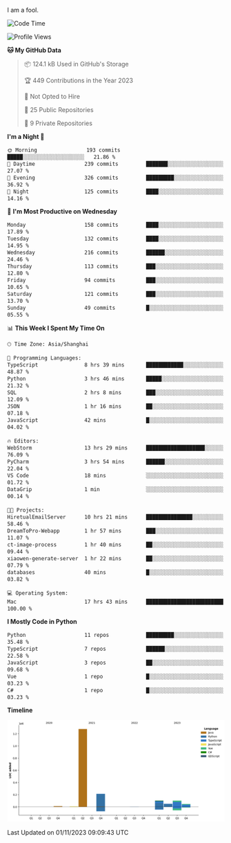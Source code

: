 I am a fool.

<!--START_SECTION:waka-->
![Code Time](http://img.shields.io/badge/Code%20Time-840%20hrs%2047%20mins-blue)

![Profile Views](http://img.shields.io/badge/Profile%20Views-0-blue)

**🐱 My GitHub Data** 

> 📦 124.1 kB Used in GitHub's Storage 
 > 
> 🏆 449 Contributions in the Year 2023
 > 
> 🚫 Not Opted to Hire
 > 
> 📜 25 Public Repositories 
 > 
> 🔑 9 Private Repositories 
 > 
**I'm a Night 🦉** 

```text
🌞 Morning                193 commits         █████░░░░░░░░░░░░░░░░░░░░   21.86 % 
🌆 Daytime                239 commits         ███████░░░░░░░░░░░░░░░░░░   27.07 % 
🌃 Evening                326 commits         █████████░░░░░░░░░░░░░░░░   36.92 % 
🌙 Night                  125 commits         ████░░░░░░░░░░░░░░░░░░░░░   14.16 % 
```
📅 **I'm Most Productive on Wednesday** 

```text
Monday                   158 commits         ████░░░░░░░░░░░░░░░░░░░░░   17.89 % 
Tuesday                  132 commits         ████░░░░░░░░░░░░░░░░░░░░░   14.95 % 
Wednesday                216 commits         ██████░░░░░░░░░░░░░░░░░░░   24.46 % 
Thursday                 113 commits         ███░░░░░░░░░░░░░░░░░░░░░░   12.80 % 
Friday                   94 commits          ███░░░░░░░░░░░░░░░░░░░░░░   10.65 % 
Saturday                 121 commits         ███░░░░░░░░░░░░░░░░░░░░░░   13.70 % 
Sunday                   49 commits          █░░░░░░░░░░░░░░░░░░░░░░░░   05.55 % 
```


📊 **This Week I Spent My Time On** 

```text
🕑︎ Time Zone: Asia/Shanghai

💬 Programming Languages: 
TypeScript               8 hrs 39 mins       ████████████░░░░░░░░░░░░░   48.87 % 
Python                   3 hrs 46 mins       █████░░░░░░░░░░░░░░░░░░░░   21.32 % 
SQL                      2 hrs 8 mins        ███░░░░░░░░░░░░░░░░░░░░░░   12.09 % 
JSON                     1 hr 16 mins        ██░░░░░░░░░░░░░░░░░░░░░░░   07.18 % 
JavaScript               42 mins             █░░░░░░░░░░░░░░░░░░░░░░░░   04.02 % 

🔥 Editors: 
WebStorm                 13 hrs 29 mins      ███████████████████░░░░░░   76.09 % 
PyCharm                  3 hrs 54 mins       ██████░░░░░░░░░░░░░░░░░░░   22.04 % 
VS Code                  18 mins             ░░░░░░░░░░░░░░░░░░░░░░░░░   01.72 % 
DataGrip                 1 min               ░░░░░░░░░░░░░░░░░░░░░░░░░   00.14 % 

🐱‍💻 Projects: 
HiretualEmailServer      10 hrs 21 mins      ███████████████░░░░░░░░░░   58.46 % 
DreamToPro-Webapp        1 hr 57 mins        ███░░░░░░░░░░░░░░░░░░░░░░   11.07 % 
ct-image-process         1 hr 40 mins        ██░░░░░░░░░░░░░░░░░░░░░░░   09.44 % 
xiaowen-generate-server  1 hr 22 mins        ██░░░░░░░░░░░░░░░░░░░░░░░   07.79 % 
databases                40 mins             █░░░░░░░░░░░░░░░░░░░░░░░░   03.82 % 

💻 Operating System: 
Mac                      17 hrs 43 mins      █████████████████████████   100.00 % 
```

**I Mostly Code in Python** 

```text
Python                   11 repos            █████████░░░░░░░░░░░░░░░░   35.48 % 
TypeScript               7 repos             ██████░░░░░░░░░░░░░░░░░░░   22.58 % 
JavaScript               3 repos             ██░░░░░░░░░░░░░░░░░░░░░░░   09.68 % 
Vue                      1 repo              █░░░░░░░░░░░░░░░░░░░░░░░░   03.23 % 
C#                       1 repo              █░░░░░░░░░░░░░░░░░░░░░░░░   03.23 % 
```



**Timeline**

![Lines of Code chart](https://raw.githubusercontent.com/VeejaLiu/VeejaLiu/master/assets/bar_graph.png)


 Last Updated on 01/11/2023 09:09:43 UTC
<!--END_SECTION:waka-->
